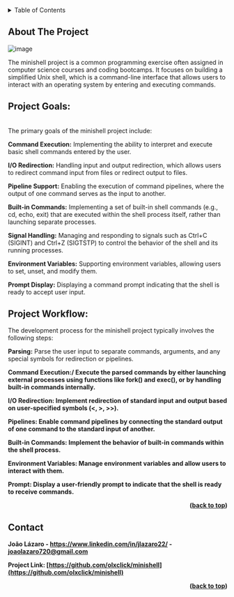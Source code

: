 <!-- Improved compatibility of back to top link: See: https://github.com/othneildrew/Best-README-Template/pull/73 -->
<a name="Minishell"></a>
<!--
*** Thanks for checking out the Best-README-Template. If you have a suggestion
*** that would make this better, please fork the repo and create a pull request
*** or simply open an issue with the tag "enhancement".
*** Don't forget to give the project a star!
*** Thanks again! Now go create something AMAZING! :D
-->



<!-- PROJECT SHIELDS -->
<!--
*** I'm using markdown "reference style" links for readability.
*** Reference links are enclosed in brackets [ ] instead of parentheses ( ).
*** See the bottom of this document for the declaration of the reference variables
*** for contributors-url, forks-url, etc. This is an optional, concise syntax you may use.
*** https://www.markdownguide.org/basic-syntax/#reference-style-links
-->

<!-- TABLE OF CONTENTS -->
<details>
  <summary>Table of Contents</summary>
  <ol>
    <li>
      <a href="#about-the-project">About The Project</a>
      <ul>
        <li><a href="#built-with">Built With</a></li>
      </ul>
    </li>
    <li>
      <a href="#getting-started">Getting Started</a>
      <ul>
        <li><a href="#prerequisites">Prerequisites</a></li>
        <li><a href="#installation">Installation</a></li>
      </ul>
    </li>
    <li><a href="#usage">Usage</a></li>
    <li><a href="#roadmap">Roadmap</a></li>
    <li><a href="#contributing">Contributing</a></li>
    <li><a href="#license">License</a></li>
    <li><a href="#contact">Contact</a></li>
    <li><a href="#acknowledgments">Acknowledgments</a></li>
  </ol>
</details>



<!-- ABOUT THE PROJECT -->
## About The Project

![image](https://github.com/olxclick/minishell/assets/71394672/30d8c578-3a8f-420f-938c-44ec63c3dc41)

The minishell project is a common programming exercise often assigned in computer science courses and coding bootcamps. It focuses on building a simplified Unix shell, which is a command-line interface that allows users to interact with an operating system by entering and executing commands.

<h2>Project Goals:</h2>
<br>
The primary goals of the minishell project include:

<b>Command Execution:</b> Implementing the ability to interpret and execute basic shell commands entered by the user.

<b>I/O Redirection:</b> Handling input and output redirection, which allows users to redirect command input from files or redirect output to files.

<b>Pipeline Support:</b> Enabling the execution of command pipelines, where the output of one command serves as the input to another.

<b>Built-in Commands:</b> Implementing a set of built-in shell commands (e.g., cd, echo, exit) that are executed within the shell process itself, rather than launching separate processes.

<b>Signal Handling:</b> Managing and responding to signals such as Ctrl+C (SIGINT) and Ctrl+Z (SIGTSTP) to control the behavior of the shell and its running processes.

<b>Environment Variables:</b> Supporting environment variables, allowing users to set, unset, and modify them.

<b>Prompt Display:</b> Displaying a command prompt indicating that the shell is ready to accept user input.

<h2>Project Workflow:</h2>
The development process for the minishell project typically involves the following steps:

<b>Parsing:</b> Parse the user input to separate commands, arguments, and any special symbols for redirection or pipelines.

<b>Command Execution:/<b> Execute the parsed commands by either launching external processes using functions like fork() and exec(), or by handling built-in commands internally.

<b>I/O Redirection:</b> Implement redirection of standard input and output based on user-specified symbols (<, >, >>).

<b>Pipelines:</b> Enable command pipelines by connecting the standard output of one command to the standard input of another.

<b>Built-in Commands:</b> Implement the behavior of built-in commands within the shell process.

<b>Environment Variables:</b> Manage environment variables and allow users to interact with them.

<b>Prompt:</b> Display a user-friendly prompt to indicate that the shell is ready to receive commands.

<p align="right">(<a href="#Minishell">back to top</a>)</p>

<!-- CONTACT -->
## Contact

João Lázaro - https://www.linkedin.com/in/jlazaro22/ - joaolazaro720@gmail.com

Project Link: [https://github.com/olxclick/minishell](https://github.com/olxclick/minishell)

<p align="right">(<a href="#readme-top">back to top</a>)</p>
